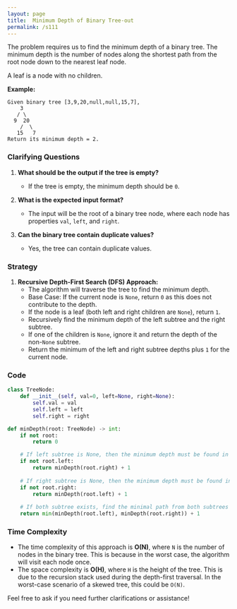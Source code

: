 ```yaml
---
layout: page
title:  Minimum Depth of Binary Tree-out
permalink: /s111
---
```

The problem requires us to find the minimum depth of a binary tree. The minimum depth is the number of nodes along the shortest path from the root node down to the nearest leaf node.

A leaf is a node with no children.

**Example:**

```
Given binary tree [3,9,20,null,null,15,7],
    3
   / \
  9  20
    /  \
   15   7
Return its minimum depth = 2.
```

### Clarifying Questions
1. **What should be the output if the tree is empty?**
   - If the tree is empty, the minimum depth should be `0`.

2. **What is the expected input format?**
   - The input will be the root of a binary tree node, where each node has properties `val`, `left`, and `right`.

3. **Can the binary tree contain duplicate values?**
   - Yes, the tree can contain duplicate values.

### Strategy
1. **Recursive Depth-First Search (DFS) Approach:**
   - The algorithm will traverse the tree to find the minimum depth.
   - Base Case: If the current node is `None`, return `0` as this does not contribute to the depth.
   - If the node is a leaf (both left and right children are `None`), return `1`.
   - Recursively find the minimum depth of the left subtree and the right subtree.
   - If one of the children is `None`, ignore it and return the depth of the non-`None` subtree.
   - Return the minimum of the left and right subtree depths plus `1` for the current node.

### Code
```python
class TreeNode:
    def __init__(self, val=0, left=None, right=None):
        self.val = val
        self.left = left
        self.right = right

def minDepth(root: TreeNode) -> int:
    if not root:
        return 0

    # If left subtree is None, then the minimum depth must be found in the right subtree
    if not root.left:
        return minDepth(root.right) + 1
    
    # If right subtree is None, then the minimum depth must be found in the left subtree
    if not root.right:
        return minDepth(root.left) + 1
    
    # If both subtree exists, find the minimal path from both subtrees
    return min(minDepth(root.left), minDepth(root.right)) + 1
```

### Time Complexity
- The time complexity of this approach is **O(N)**, where `N` is the number of nodes in the binary tree. This is because in the worst case, the algorithm will visit each node once.
- The space complexity is **O(H)**, where `H` is the height of the tree. This is due to the recursion stack used during the depth-first traversal. In the worst-case scenario of a skewed tree, this could be `O(N)`.

Feel free to ask if you need further clarifications or assistance!
